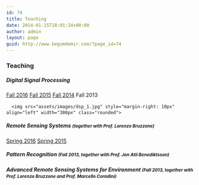 ```yaml
---
id: 74
title: Teaching
date: 2014-01-15T18:01:24+00:00
author: admin
layout: page
guid: http://www.begumdemir.com/?page_id=74
---
```

<div class="col-lg-12 text-left">
  <h3>Teaching</h3>

  <h5>Digital Signal Processing</h5>
  <div class="container text-justify d-inline-block px-0 pb-3">  
    <div class="list-group col-lg-3 float-left">
      <a class="list-group-item list-group-item-action" title="Digital Signal Processing" href="http://rslab-tech.disi.unitn.it/moodle/course/view.php?id=11" target="_blank">Fall 2016</a>
      <a class="list-group-item list-group-item-action" title="Digital Signal Processing" href="http://rslab-tech.disi.unitn.it/moodle/course/view.php?id=8" target="_blank">Fall 2015</a>
      <a class="list-group-item list-group-item-action" title="Digital Signal Processing" href="http://rslab-tech.disi.unitn.it/moodle/course/view.php?id=3" target="_blank">Fall 2014</a>
      <a class="list-group-item list-group-item-action disabled">Fall 2013</a>
    </div>
    
      <img src="assets/images/dsp_1.jpg" style="margin-right: 10px" align="left" width="300px" class="rounded">      
  </div>

  <h5>Remote Sensing Systems <small>(together with Prof. Lorenzo Bruzzone)</small></h5>
  <div class="container text-justify d-inline-block px-0 pb-3">
    <div class="list-group col-lg-3">
      <a class="list-group-item list-group-item-action" title="Remote Sensing Systems" href="http://rslab-tech.disi.unitn.it/moodle/course/view.php?id=10" target="_blank">Spring 2016</a>
      <a class="list-group-item list-group-item-action" title="Remote Sensing Systems" href="http://rslab-tech.disi.unitn.it/moodle/course/view.php?id=6" target="_blank">Spring 2015</a>
    </div>
  </div>

  <h5>Pattern Recognition <small>(Fall 2013, together with Prof. Jon Atli Benediktsson)</small></h5>

  <h5>Advanced Remote Sensing Systems for Environment <small>(Fall 2013, together with Prof. Lorenzo Bruzzone and Prof. Marcello Coradini)</small></h5>

</div>